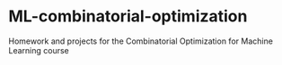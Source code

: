 # ML-combinatorial-optimization
Homework and projects for the Combinatorial Optimization for Machine Learning course
